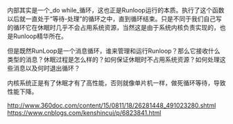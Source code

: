 内部其实是一个_do while_循环，这也正是Runloop运行的本质。执行了这个函数以后就一直处于“等待-处理”的循环之中，直到循环结束。只是不同于我们自己写的循环它在休眠时几乎不会占用系统资源，当然这是由于系统内核负责实现的，也是Runloop精华所在。

但是既然RunLoop是一个消息循环，谁来管理和运行Runloop？那么它接收什么类型的消息？休眠过程是怎么样的？如何保证休眠时不占用系统资源？如何处理这些消息以及何时退出循环？

内核系统正是有了休眠才有了高性能，否则就像单片机一样，做死循环等待，导致性能下降。

http://www.360doc.com/content/15/0811/18/26281448_491023280.shtml
https://www.cnblogs.com/kenshincui/p/6823841.html